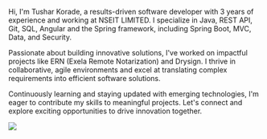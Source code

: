 Hi, I'm Tushar Korade, a results-driven software developer with 3 years of experience and working at NSEIT LIMITED. I specialize in Java, REST API, Git, SQL, Angular and the Spring framework, including Spring Boot, MVC, Data, and Security.

Passionate about building innovative solutions, I've worked on impactful projects like ERN (Exela Remote Notarization) and Drysign. I thrive in collaborative, agile environments and excel at translating complex requirements into efficient software solutions.

Continuously learning and staying updated with emerging technologies, I'm eager to contribute my skills to meaningful projects. Let's connect and explore exciting opportunities to drive innovation together.


<img src="https://github-readme-stats.vercel.app/api?username=KoradeTushar&&show_icons=true&title_color=00c4e2&icon_color=bb2acf&text_color=daf7dc&bg_color=151515">
